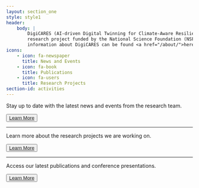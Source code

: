 ```yaml
---
layout: section_one
style: style1
header:
    body: |
        DigiCARES (AI-driven Digital Twinning for Climate-Aware Resilience) is a $6M
        research project funded by the National Science Foundation (NSF) under Award No. <a href="https://www.nsf.gov/awardsearch/showAward?AWD_ID=2418359&HistoricalAwards=false">2418359</a>. More
        information about DigiCARES can be found <a href="/about/">here.</a>
icons:
    - icon: fa-newspaper
      title: News and Events
    - icon: fa-book
      title: Publications
    - icon: fa-users
      title: Research Projects
section-id: activities
---
```


Stay up to date with the latest news and events from the research team.

<button>
<a href="/news-and-events/" class="btn btn-primary">Learn More</a>
</button>

---

Learn more about the research projects we are working on.

<button>
<a href="/resources/#publications" class="btn btn-primary">Learn More</a>
</button>

---

Access our latest publications and conference presentations.

<button>
<a href="/about/#project" class="btn btn-primary">Learn More</a>
</button>

